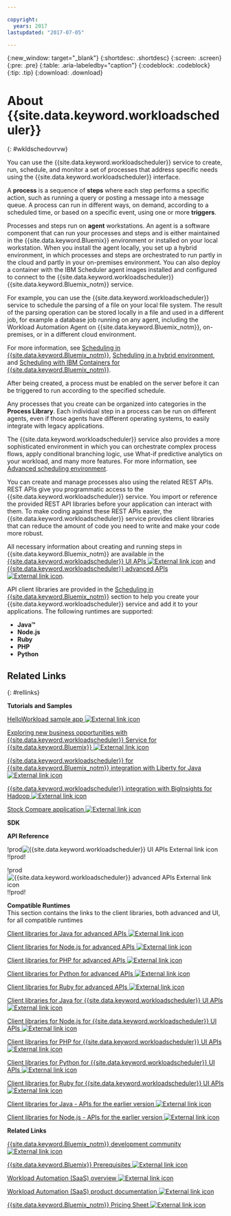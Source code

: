 ```yaml
---

copyright:
  years: 2017
lastupdated: "2017-07-05"

---
```


{:new_window: target="_blank"}
{:shortdesc: .shortdesc}
{:screen: .screen}
{:pre: .pre}
{:table: .aria-labeledby="caption"}
{:codeblock: .codeblock}
{:tip: .tip} 
{:download: .download}


# About {{site.data.keyword.workloadscheduler}}
{: #wkldschedovrvw}

You can use the {{site.data.keyword.workloadscheduler}} service to create, run, schedule, and monitor a set of processes that address specific needs using the {{site.data.keyword.workloadscheduler}} interface.

A **process** is a sequence of **steps** where each step performs a specific action, such as running a query or posting a message into a message queue. A process can run in different ways, on demand, according to a scheduled time, or based on a specific event, using one or more **triggers**.

Processes and steps run on **agent** workstations. An agent is a software component that can run your processes and steps and is either maintained in the {{site.data.keyword.Bluemix}} environment or installed on your local workstation. When you install the agent locally, you set up a hybrid environment, in which processes and steps are orchestrated to run partly in the cloud and partly in your on-premises environment. You can also deploy a container with the IBM Scheduler agent images installed and configured to connect to the {{site.data.keyword.workloadscheduler}} {{site.data.keyword.Bluemix_notm}} service.

For example, you can use the {{site.data.keyword.workloadscheduler}} service to schedule the parsing of a file on your local file system. The result of the parsing operation can be stored locally in a file and used in a different job, for example a database job running on any agent, including the Workload Automation Agent on {{site.data.keyword.Bluemix_notm}}, on-premises, or in a different cloud environment.

For more information, see [Scheduling in {{site.data.keyword.Bluemix_notm}}](wkldscheddocker.html), [Scheduling in a hybrid environment](wkldschedhybrid.html), and [Scheduling with IBM Containers for {{site.data.keyword.Bluemix_notm}}](docker_image_workloadscheduler/wkdlsched_starter.html).

After being created, a process must be enabled on the server before it can be triggered to run according to the specified schedule.

Any processes that you create can be organized into categories in the **Process Library**. Each individual step in a process can be run on different agents, even if those agents have different operating systems, to easily integrate with legacy applications.

The {{site.data.keyword.workloadscheduler}} service also provides a more sophisticated environment in which you can orchestrate complex process flows, apply conditional branching logic, use What-if predictive analytics on your workload, and many more features. For more information, see [Advanced scheduling environment](wkldschedadvanced.html).

You can create and manage processes also using the related REST APIs. REST APIs give you programmatic access to the {{site.data.keyword.workloadscheduler}} service. You import or reference the provided REST API libraries before your application can interact with them. To make coding against these REST APIs easier, the {{site.data.keyword.workloadscheduler}} service provides client libraries that can reduce the amount of code you need to write and make your code more robust.

All necessary information about creating and running steps in {{site.data.keyword.Bluemix_notm}} are available in the [{{site.data.keyword.workloadscheduler}} UI APIs ![External link icon](../../icons/launch-glyph.svg "External link icon")](https://start.wa.ibmserviceengage.com/ibm/TWSSandbox/wa/wa_sandbox_proxy_v2.jsp?t=swaggerdwc) and [{{site.data.keyword.workloadscheduler}} advanced APIs ![External link icon](../../icons/launch-glyph.svg "External link icon")](https://start.wa.ibmserviceengage.com/ibm/TWSSandbox/wa/wa_sandbox_proxy_v2.jsp?t=swaggereng).

API client libraries are provided in the [Scheduling in {{site.data.keyword.Bluemix_notm}}](wkldscheddocker.html#) section to help you create your {{site.data.keyword.workloadscheduler}} service and add it to your applications. The following runtimes are supported:

-   **Java™**
-   **Node.js**
-   **Ruby**
-   **PHP**
-   **Python**

## Related Links
{: #rellinks}

**Tutorials and Samples**  


[HelloWorkload sample app ![External link icon](../../icons/launch-glyph.svg "External link icon")](https://github.com/WAdev0/HelloWorkloadSampleApp)

[Exploring new business opportunities with {{site.data.keyword.workloadscheduler}} Service for {{site.data.keyword.Bluemix}} ![External link icon](../../icons/launch-glyph.svg "External link icon")](https://www.youtube.com/watch?v=N3u8pZrehNo)

[{{site.data.keyword.workloadscheduler}} for {{site.data.keyword.Bluemix_notm}} integration with Liberty for Java ![External link icon](../../icons/launch-glyph.svg "External link icon")](https://youtu.be/hKYxMVoH-yE)

[{{site.data.keyword.workloadscheduler}} integration with BigInsights for Hadoop ![External link icon](../../icons/launch-glyph.svg "External link icon")](https://www.youtube.com/watch?v=GUx35YDf5bo)

[Stock Compare application ![External link icon](../../icons/launch-glyph.svg "External link icon")](https://github.com/WAdev/StockCompare-Java)

**SDK**  




**API Reference**  


!prod![{{site.data.keyword.workloadscheduler}} UI APIs ![External link icon](../../icons/launch-glyph.svg "External link icon")](https://start.wa.ibmserviceengage.com/ibm/TWSSandbox/wa/wa_sandbox_proxy_v2.jsp?t=swaggerdwc)!!prod!

<!-- STAGING[{{site.data.keyword.workloadscheduler}} UI APIs ![External link icon](../../icons/launch-glyph.svg "External link icon")](https://wastagdal05sand.wa.ibmserviceengage.com/ibm/TWSSandbox/wa/wa_sandbox_proxy_v2.jsp?t=swaggerdwc)-->

!prod![{{site.data.keyword.workloadscheduler}} advanced APIs ![External link icon](../../icons/launch-glyph.svg "External link icon")](https://start.wa.ibmserviceengage.com/ibm/TWSSandbox/wa/wa_sandbox_proxy_v2.jsp?t=swaggereng)!!prod!

<!-- STAGING[{{site.data.keyword.workloadscheduler}} advanced APIs ![External link icon](../../icons/launch-glyph.svg "External link icon")](https://wastagdal05sand.wa.ibmserviceengage.com/ibm/TWSSandbox/wa/wa_sandbox_proxy_v2.jsp?t=swaggereng)-->

**Compatible Runtimes**  
This section contains the links to the client libraries, both advanced and UI, for all compatible runtimes   


[Client libraries for Java for advanced APIs ![External link icon](../../icons/launch-glyph.svg "External link icon")](https://start.wa.ibmserviceengage.com/bluemix/iws-advanced-java.zip)

[Client libraries for Node.js for advanced APIs ![External link icon](../../icons/launch-glyph.svg "External link icon")](https://start.wa.ibmserviceengage.com/bluemix/iws-advanced-nodejs.zip)

[Client libraries for PHP for advanced APIs ![External link icon](../../icons/launch-glyph.svg "External link icon")](https://start.wa.ibmserviceengage.com/bluemix/iws-advanced-php.zip)

[Client libraries for Python for advanced APIs ![External link icon](../../icons/launch-glyph.svg "External link icon")](https://start.wa.ibmserviceengage.com/bluemix/iws-advanced-python.zip)

[Client libraries for Ruby for advanced APIs ![External link icon](../../icons/launch-glyph.svg "External link icon")](https://start.wa.ibmserviceengage.com/bluemix/iws-advanced-ruby.zip)

[Client libraries for Java for {{site.data.keyword.workloadscheduler}} UI APIs ![External link icon](../../icons/launch-glyph.svg "External link icon")](https://start.wa.ibmserviceengage.com/bluemix/iws-light-java.zip)

[Client libraries for Node.js for {{site.data.keyword.workloadscheduler}} UI APIs ![External link icon](../../icons/launch-glyph.svg "External link icon")](https://start.wa.ibmserviceengage.com/bluemix/iws-light-nodejs.zip)

[Client libraries for PHP for {{site.data.keyword.workloadscheduler}} UI APIs ![External link icon](../../icons/launch-glyph.svg "External link icon")](https://start.wa.ibmserviceengage.com/bluemix/iws-light-php.zip)

[Client libraries for Python for {{site.data.keyword.workloadscheduler}} UI APIs ![External link icon](../../icons/launch-glyph.svg "External link icon")](https://start.wa.ibmserviceengage.com/bluemix/iws-light-python.zip)

[Client libraries for Ruby for {{site.data.keyword.workloadscheduler}} UI APIs ![External link icon](../../icons/launch-glyph.svg "External link icon")](https://start.wa.ibmserviceengage.com/bluemix/iws-light-ruby.zip)

[Client libraries for Java - APIs for the earlier version ![External link icon](../../icons/launch-glyph.svg "External link icon")](https://start.wa.ibmserviceengage.com/bluemix/ClientLibraries_java.zip)

[Client libraries for Node.js - APIs for the earlier version ![External link icon](../../icons/launch-glyph.svg "External link icon")](https://start.wa.ibmserviceengage.com/bluemix/ClientLibraries_nodejs.zip)

**Related Links**  


[{{site.data.keyword.Bluemix_notm}} development community ![External link icon](../../icons/launch-glyph.svg "External link icon")](https://developer.ibm.com/bluemix/support/)

[{{site.data.keyword.Bluemix}} Prerequisites ![External link icon](../../icons/launch-glyph.svg "External link icon")](https://console.ng.bluemix.net/docs/overview/whatisbluemix.html#bluemixoverview)

[Workload Automation (SaaS) overview ![External link icon](../../icons/launch-glyph.svg "External link icon")](https://www.ibmserviceengage.com/workload-automation/learn)

[Workload Automation (SaaS) product documentation ![External link icon](../../icons/launch-glyph.svg "External link icon")](http://www-01.ibm.com/support/knowledgecenter/SS4J4Z_1.0.0/com.ibm.tivoli.wasaas.doc_1.0.0/saas_landing.html)

[{{site.data.keyword.Bluemix_notm}} Pricing Sheet ![External link icon](../../icons/launch-glyph.svg "External link icon")](https://www.ibm.com/cloud-computing/bluemix/pricing/)

